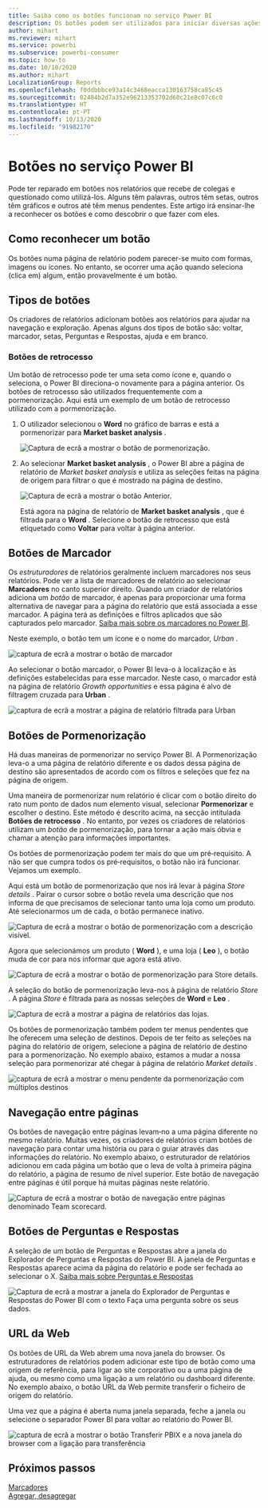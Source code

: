```yaml
---
title: Saiba como os botões funcionam no serviço Power BI
description: Os botões podem ser utilizados para iniciar diversas ações, incluindo navegação no relatório, pormenorização e pormenorização entre relatórios
author: mihart
ms.reviewer: mihart
ms.service: powerbi
ms.subservice: powerbi-consumer
ms.topic: how-to
ms.date: 10/10/2020
ms.author: mihart
LocalizationGroup: Reports
ms.openlocfilehash: f0ddbbbce93a14c3468eacca130163758ca85c45
ms.sourcegitcommit: 02484b2d7a352e96213353702d60c21e8c07c6c0
ms.translationtype: HT
ms.contentlocale: pt-PT
ms.lasthandoff: 10/13/2020
ms.locfileid: "91982170"
---
```

# <a name="buttons-in-the-power-bi-service"></a>Botões no serviço Power BI
Pode ter reparado em botões nos relatórios que recebe de colegas e questionado como utilizá-los. Alguns têm palavras, outros têm setas, outros têm gráficos e outros até têm menus pendentes. Este artigo irá ensinar-lhe a reconhecer os botões e como descobrir o que fazer com eles.

## <a name="how-to-recognize-a-button"></a>Como reconhecer um botão
Os botões numa página de relatório podem parecer-se muito com formas, imagens ou ícones. No entanto, se ocorrer uma ação quando seleciona (clica em) algum, então provavelmente é um botão.

## <a name="types-of-buttons"></a>Tipos de botões
Os criadores de relatórios adicionam botões aos relatórios para ajudar na navegação e exploração. Apenas alguns dos tipos de botão são: voltar, marcador, setas, Perguntas e Respostas, ajuda e em branco. 

### <a name="back-buttons"></a>Botões de retrocesso 
Um botão de retrocesso pode ter uma seta como ícone e, quando o seleciona, o Power BI direciona-o novamente para a página anterior.  Os botões de retrocesso são utilizados frequentemente com a pormenorização. Aqui está um exemplo de um botão de retrocesso utilizado com a pormenorização.

1. O utilizador selecionou o **Word** no gráfico de barras e está a pormenorizar para **Market basket analysis** .

    ![Captura de ecrã a mostrar o botão de pormenorização.](media/end-user-buttons/power-bi-drillthrough.png)

2. Ao selecionar **Market basket analysis** , o Power BI abre a página de relatório de *Market basket analysis* e utiliza as seleções feitas na página de origem para filtrar o que é mostrado na página de destino.

    ![Captura de ecrã a mostrar o botão Anterior.](media/end-user-buttons/power-bi-back.png)

    Está agora na página de relatório de **Market basket analysis** , que é filtrada para o **Word** . Selecione o botão de retrocesso que está etiquetado como **Voltar** para voltar à página anterior. 

## <a name="bookmark-buttons"></a>Botões de Marcador
Os *estruturadores* de relatórios geralmente incluem marcadores nos seus relatórios. Pode ver a lista de marcadores de relatório ao selecionar **Marcadores** no canto superior direito. Quando um criador de relatórios adiciona um *botão* de marcador, é apenas para proporcionar uma forma alternativa de navegar para a página do relatório que está associada a esse marcador. A página terá as definições e filtros aplicados que são capturados pelo marcador. [Saiba mais sobre os marcadores no Power BI](end-user-bookmarks.md). 

Neste exemplo, o botão tem um ícone e o nome do marcador, *Urban* . 

![captura de ecrã a mostrar o botão de marcador](media/end-user-buttons/power-bi-bookmark.png)

Ao selecionar o botão marcador, o Power BI leva-o à localização e às definições estabelecidas para esse marcador.  Neste caso, o marcador está na página de relatório *Growth opportunities* e essa página é alvo de filtragem cruzada para **Urban** .

![captura de ecrã a mostrar a página de relatório filtrada para Urban](media/end-user-buttons/power-bi-urban.png)


## <a name="drillthrough-buttons"></a>Botões de Pormenorização
Há duas maneiras de pormenorizar no serviço Power BI. A Pormenorização leva-o a uma página de relatório diferente e os dados dessa página de destino são apresentados de acordo com os filtros e seleções que fez na página de origem.

Uma maneira de pormenorizar num relatório é clicar com o botão direito do rato num ponto de dados num elemento visual, selecionar **Pormenorizar** e escolher o destino. Este método é descrito acima, na secção intitulada **Botões de retrocesso** . No entanto, por vezes os criadores de relatórios utilizam um *botão* de pormenorização, para tornar a ação mais óbvia e chamar a atenção para informações importantes.  

Os botões de pormenorização podem ter mais do que um pré‑requisito. A não ser que cumpra todos os pré‑requisitos, o botão não irá funcionar. Vejamos um exemplo.

Aqui está um botão de pormenorização que nos irá levar à página *Store details* . Pairar o cursor sobre o botão revela uma descrição que nos informa de que precisamos de selecionar tanto uma loja como um produto. Até selecionarmos um de cada, o botão permanece inativo.

![Captura de ecrã a mostrar o botão de pormenorização com a descrição visível.](media/end-user-buttons/power-bi-drill-two-selections.png)

Agora que selecionámos um produto ( **Word** ), e uma loja ( **Leo** ), o botão muda de cor para nos informar que agora está ativo.

![Captura de ecrã a mostrar o botão de pormenorização para Store details.](media/end-user-buttons/power-bi-select-both.png)

A seleção do botão de pormenorização leva-nos à página de relatório *Store* . A página *Store* é filtrada para as nossas seleções de **Word** e **Leo** .

![Captura de ecrã a mostrar a página de relatórios das lojas.](media/end-user-buttons/power-bi-store.png)

Os botões de pormenorização também podem ter menus pendentes que lhe oferecem uma seleção de destinos. Depois de ter feito as seleções na página do relatório de origem, selecione a página de relatório de destino para a pormenorização. No exemplo abaixo, estamos a mudar a nossa seleção para pormenorizar até chegar à página de relatório *Market details* . 

![captura de ecrã a mostrar o menu pendente da pormenorização com múltiplos destinos](media/end-user-buttons/power-bi-destination.png)

## <a name="page-navigation"></a>Navegação entre páginas

Os botões de navegação entre páginas levam‑no a uma página diferente no mesmo relatório. Muitas vezes, os criadores de relatórios criam botões de navegação para contar uma história ou para o guiar através das informações do relatório. No exemplo abaixo, o estruturador de relatórios adicionou em cada página um botão que o leva de volta à primeira página do relatório, a página de resumo de nível superior. Este botão de navegação entre páginas é útil porque há muitas páginas neste relatório.

![Captura de ecrã a mostrar o botão de navegação entre páginas denominado Team scorecard.](media/end-user-buttons/power-bi-nav-button.png)


## <a name="qa-buttons"></a>Botões de Perguntas e Respostas 
A seleção de um botão de Perguntas e Respostas abre a janela do Explorador de Perguntas e Respostas do Power BI. A janela de Perguntas e Respostas aparece acima da página do relatório e pode ser fechada ao selecionar o X. [Saiba mais sobre Perguntas e Respostas](end-user-q-and-a.md)

![Captura de ecrã a mostrar a janela do Explorador de Perguntas e Respostas do Power BI com o texto Faça uma pergunta sobre os seus dados.](media/end-user-buttons/power-bi-qna.png)

## <a name="web-url"></a>URL da Web
Os botões de URL da Web abrem uma nova janela do browser. Os estruturadores de relatórios podem adicionar este tipo de botão como uma origem de referência, para ligar ao site corporativo ou a uma página de ajuda, ou mesmo como uma ligação a um relatório ou dashboard diferente. No exemplo abaixo, o botão URL da Web permite transferir o ficheiro de origem do relatório. 

Uma vez que a página é aberta numa janela separada, feche a janela ou selecione o separador Power BI para voltar ao relatório do Power BI.

![captura de ecrã a mostrar o botão Transferir PBIX e a nova janela do browser com a ligação para transferência](media/end-user-buttons/power-bi-url.png)

## <a name="next-steps"></a>Próximos passos
[Marcadores](end-user-bookmarks.md)    
[Agregar, desagregar](end-user-drill.md)
